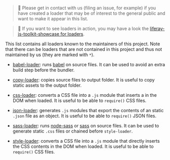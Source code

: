 > 👀 Please get in contact with us (filing an issue, for example) if you have
> created a loader that may be of interest to the general public and want to
> make it appear in this list.

> 👀 If you want to see loaders in action, you may have a look the
> [liferay-js-toolkit-showcase for loaders](https://github.com/izaera/liferay-js-toolkit-showcase/tree/loaders).

This list contains all loaders known to the maintainers of this project. Note
that there can be loaders that are not contained in this project and thus not
maintained by us (they are marked with `*`).

- [babel-loader](https://github.com/liferay/liferay-js-toolkit/tree/master/packages/liferay-npm-bundler-loader-babel-loader):
  runs [babel](https://babeljs.io) on source files. It can be used to avoid an
  extra build step before the bundler.

- [copy-loader](https://github.com/liferay/liferay-js-toolkit/tree/master/packages/liferay-npm-bundler-loader-copy-loader):
  copies source files to output folder. It is useful to copy static assets to
  the output folder.

- [css-loader](https://github.com/liferay/liferay-js-toolkit/tree/master/packages/liferay-npm-bundler-loader-css-loader):
  converts a CSS file into a `.js` module that inserts a <link rel="stylesheet">
  in the DOM when loaded. It is useful to be able to `require()` CSS files.

- [json-loader](https://github.com/liferay/liferay-js-toolkit/tree/master/packages/liferay-npm-bundler-loader-json-loader):
  generates `.js` modules that export the contents of an static `.json` file as
  an object. It is useful to be able to `require()` JSON files.

- [sass-loader](https://github.com/liferay/liferay-js-toolkit/tree/master/packages/liferay-npm-bundler-loader-sass-loader):
  runs [node-sass](https://www.npmjs.com/package/node-sass) or
  [sass](https://www.npmjs.com/package/sass) on source files. It can be used to
  generate static `.css` files or chained before `style-loader`.

- [style-loader](https://github.com/liferay/liferay-js-toolkit/tree/master/packages/liferay-npm-bundler-loader-style-loader):
  converts a CSS file into a `.js` module that directly inserts the CSS contents
  in the DOM when loaded. It is useful to be able to `require()` CSS files.
